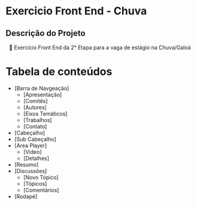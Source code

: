 

# Exercicio Front End - Chuva

## Descrição do Projeto
<p align="center">🚀 Exercício Front End da 2° Etapa para a vaga de estágio na Chuva/Galoá</p>

Tabela de conteúdos
=================
<!--ts-->
   * [Barra de Navgeação]
      * [Apresentação]
      * [Comitês]
      * [Autores]
      * [Eixos Temáticos]
      * [Trabalhos]
      * [Contato]
   * [Cabeçalho]
   * [Sub Cabeçalho]
   * [Area Player]
      * [Video]
      * [Detalhes]
   * [Resumo]
   * [Discussões]
      * [Novo Tópico]
      * [Tópicos]
      * [Comentários]
   * [Rodapé]
<!--te-->
